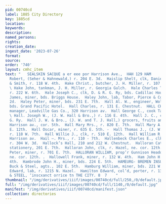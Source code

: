 ```yaml
---
pid: 00740cd
label: 1885 City Directory
key: 1885cd
location: 
keywords: 
description: 
named_persons: 
rights: 
creation_date: 
ingest_date: '2023-07-26'
format: 
source: 
order: '740'
layout: cmhc_item
text: "   SEALSKIN SACQUE a er eee por Harrison Ave.,  HAH 129 HAM        Hahnewald
  Robert, (Seher & Hahnewald,) r. 204 E. 3d.  Haislip Shelt, clk, Daniels, Fisher
  & Smith, r. 118 W. 4th.  Hake Christ., butcher, J. H. Miller, r. 107 Harrison av.
  \ Hake John, tankman, J. H. Miller, r. Georgia Gulch.  Hale Charles T., vegetables,
  r. 222 W. 6th.  Hale Joseph C., clk, D. & R. G. Ry, bds. Cadillac House.  Haley
  James, miner, bds. Briggs House.  Haley John, lab, Tabor, Pierce & Co., r. 204 W.
  2d.  Haley Peter, miner, bds. 231 E. 7th.  Hall Al. W., engineer, Wolftone Mine,
  bds. Grand Pacific Hotel.  Hall Charles, r. 131 E. Chestnut.  HALL CHARLES L., gen’l]
  manager, Leadville Gas Co., 320 Harrison av.  Hall George C., cook Tabor Grand Hotel.
  \ Hall. Joseph W., (J. W. Hall & Bro.,) r. 116 E. 4th.  Hall J. C., clk., D. & R.
  G. Ry.  Hall J. W. & Bro., (J. W. and T. J. Hall,) grocers, fruits and confectionery,
  Harrison av., cor. 5th.  Hall Mary Mrs., r. 820 E. 7th.  Hall Mary A. Mrs., r. 510
  E. 12th.  Hall Oscar, miner, r. 635 E. 5th. -  Hall Thomas J., (J. W. Hall & Bro.,)
  r. 118 W. 7th.  Hall Willie J., clk, r. 510 E. 12th.  Hall William R., lawyer, 613
  Harrison av.  Hail —. Mrs., r. 110 - 7th.  Hallenbeck Charles E., clk, Texas House,
  r. 304 W. 3d.  Hallock’s Hall, 210 and 212 W. Chestnut.  Halloran Catharine Mrs.,
  stationery, 201 E. 7th.  Halloran John, clk, r. Hazel, ne. cor. 12th.  Halloran
  Peter, miner, r. 701 E. 7th.  HALLORAN WILLIAM, prop’r Gunnison Headquarters, Hazel,
  ne. cor. 12th. .  Hallowell Frank, miner, r. 132 W. 4th.  Ham John H., r. 122 E.
  4th.  Hambrode John H., miner, bds. 224 E. 5th.  HAMEURG- BREMEN INSURANCE CO.,
  Buck & Steel, agts., 102 E. 5th.  Hamburg William, miner, bds. 221 W. 2d.  Hamilton
  Edward, lab, r. 1215 N. Hazel.  Hamilton Edward, col’d, porter, r. 135 W. 2d.  BUCK
  & STEEL, ‘inscxanct orrice tn THE CITY. 8  7    "
thumbnail: "/img/derivatives/iiif/images/00740cd/full/250,/0/default.jpg"
full: "/img/derivatives/iiif/images/00740cd/full/1140,/0/default.jpg"
manifest: "/img/derivatives/iiif/00740cd/manifest.json"
collection: directories
---
```

